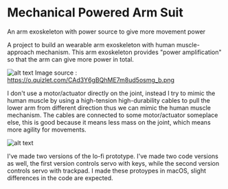 # Mechanical Powered Arm Suit
 An arm exoskeleton with power source to give more movement power

A project to build an wearable arm exoskeleton with human muscle-approach mechanism. This arm exoskeleton provides "power amplification" so that the arm can give more power in total. 

![alt text](https://o.quizlet.com/CAd3Y6gBQhME7m8ud5osmg_b.png)
Image source : https://o.quizlet.com/CAd3Y6gBQhME7m8ud5osmg_b.png  

I don't use a motor/actuator directly on the joint, instead I try to mimic the human muscle by using a high-tension high-durability cables to pull the lower arm from different direction thus we can mimic the human muscle mechanism. The cables are connected to some motor/actuator someplace else, this is good because it means less mass on the joint, which means more agility for movements.

![alt text](https://github.com/bkenololo/Mechanical-Powered-Arm-Suit/blob/version1/PHOTO-VIDEO/v1-and-v2-prototype.HEIC?raw=true)

I've made two versions of the lo-fi prototype. I've made two code versions as well, the first version controls servo with keys, while the second version controls servo with trackpad. I made these protoypes in macOS, slight differences in the code are expected.

